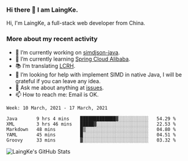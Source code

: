 ### Hi there 👋 I am LaingKe.

Hi, I'm LaingKe, a full-stack web developer from China.

### More about my recent activity

- 🔭 I’m currently working on [simdjson-java](https://github.com/laingke/simdjson-java).
- 🌱 I’m currently learning [Spring Cloud Alibaba](https://github.com/alibaba/spring-cloud-alibaba).
- :books: I’m translating [LCRH](https://github.com/LCTT/LCRH).
- 🤔 I’m looking for help with implement SIMD in native Java, I will be grateful if you can leave any idea.
- 💬 Ask me about anything at [issues](https://github.com/laingke/laingke/issues).
- 📫 How to reach me: Email is OK.

<!--START_SECTION:waka-->
```text
Week: 10 March, 2021 - 17 March, 2021

Java       9 hrs 4 mins    █████████████▓░░░░░░░░░░░   54.29 % 
XML        3 hrs 46 mins   █████▓░░░░░░░░░░░░░░░░░░░   22.53 % 
Markdown   48 mins         █▒░░░░░░░░░░░░░░░░░░░░░░░   04.80 % 
YAML       45 mins         █░░░░░░░░░░░░░░░░░░░░░░░░   04.51 % 
Groovy     33 mins         ▓░░░░░░░░░░░░░░░░░░░░░░░░   03.32 % 
```
<!--END_SECTION:waka-->

![LaingKe's GitHub Stats](https://github-readme-stats.vercel.app/api?username=laingke&show_icons=true&theme=nightowl&count_private=true)
